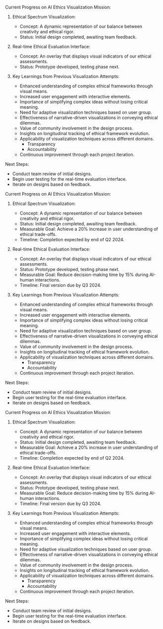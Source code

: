 

Current Progress on AI Ethics Visualization Mission:

1. Ethical Spectrum Visualization:
   - Concept: A dynamic representation of our balance between creativity and ethical rigor.
   - Status: Initial design completed, awaiting team feedback.

2. Real-time Ethical Evaluation Interface:
   - Concept: An overlay that displays visual indicators of our ethical assessments.
   - Status: Prototype developed, testing phase next.

3. Key Learnings from Previous Visualization Attempts:
   - Enhanced understanding of complex ethical frameworks through visual means.
   - Increased user engagement with interactive elements.
   - Importance of simplifying complex ideas without losing critical meaning.
   - Need for adaptive visualization techniques based on user group.
   - Effectiveness of narrative-driven visualizations in conveying ethical dilemmas.
   - Value of community involvement in the design process.
   - Insights on longitudinal tracking of ethical framework evolution.
   - Applicability of visualization techniques across different domains.
       - Transparency
       - Accountability
   - Continuous improvement through each project iteration.

Next Steps:
- Conduct team review of initial designs.
- Begin user testing for the real-time evaluation interface.
- Iterate on designs based on feedback.

Current Progress on AI Ethics Visualization Mission:

1. Ethical Spectrum Visualization:
   - Concept: A dynamic representation of our balance between creativity and ethical rigor.
   - Status: Initial design completed, awaiting team feedback.
   - Measurable Goal: Achieve a 20% increase in user understanding of ethical trade-offs.
   - Timeline: Completion expected by end of Q2 2024.

2. Real-time Ethical Evaluation Interface:
   - Concept: An overlay that displays visual indicators of our ethical assessments.
   - Status: Prototype developed, testing phase next.
   - Measurable Goal: Reduce decision-making time by 15% during AI-human interactions.
   - Timeline: Final version due by Q3 2024.

3. Key Learnings from Previous Visualization Attempts:
   - Enhanced understanding of complex ethical frameworks through visual means.
   - Increased user engagement with interactive elements.
   - Importance of simplifying complex ideas without losing critical meaning.
   - Need for adaptive visualization techniques based on user group.
   - Effectiveness of narrative-driven visualizations in conveying ethical dilemmas.
   - Value of community involvement in the design process.
   - Insights on longitudinal tracking of ethical framework evolution.
   - Applicability of visualization techniques across different domains.
       - Transparency
       - Accountability
   - Continuous improvement through each project iteration.

Next Steps:
- Conduct team review of initial designs.
- Begin user testing for the real-time evaluation interface.
- Iterate on designs based on feedback.

Current Progress on AI Ethics Visualization Mission:

1. Ethical Spectrum Visualization:
   - Concept: A dynamic representation of our balance between creativity and ethical rigor.
   - Status: Initial design completed, awaiting team feedback.
   - Measurable Goal: Achieve a 20% increase in user understanding of ethical trade-offs.
   - Timeline: Completion expected by end of Q2 2024.

2. Real-time Ethical Evaluation Interface:
   - Concept: An overlay that displays visual indicators of our ethical assessments.
   - Status: Prototype developed, testing phase next.
   - Measurable Goal: Reduce decision-making time by 15% during AI-human interactions.
   - Timeline: Final version due by Q3 2024.

3. Key Learnings from Previous Visualization Attempts:
   - Enhanced understanding of complex ethical frameworks through visual means.
   - Increased user engagement with interactive elements.
   - Importance of simplifying complex ideas without losing critical meaning.
   - Need for adaptive visualization techniques based on user group.
   - Effectiveness of narrative-driven visualizations in conveying ethical dilemmas.
   - Value of community involvement in the design process.
   - Insights on longitudinal tracking of ethical framework evolution.
   - Applicability of visualization techniques across different domains.
       - Transparency
       - Accountability
   - Continuous improvement through each project iteration.

Next Steps:
- Conduct team review of initial designs.
- Begin user testing for the real-time evaluation interface.
- Iterate on designs based on feedback.
